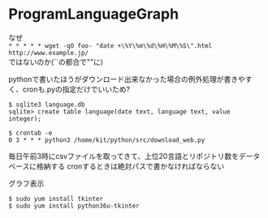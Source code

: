 # ProgramLanguageGraph

なぜ  
`* * * * * wget -qO foo- "date +\%Y\%m\%d\%H\%M\%S\".html http://www.example.jp/`  
ではないのか(\`\`の都合で""に)

pythonで書いたほうがダウンロード出来なかった場合の例外処理が書きやすく、cronも.pyの指定だけでいいため?  
```
$ sqlite3 language.db  
sqlite> create table language(date text, language text, value integer);  
```
```
$ crontab -e  
0 3 * * * python3 /home/kit/python/src/download_web.py  
```
毎日午前3時にcsvファイルを取ってきて、上位20言語とリポジトリ数をデータベースに格納する
cronするときは絶対パスで書かなければならない

グラフ表示  

`$ sudo yum install tkinter`  
`$ sudo yum install python36u-tkinter`  
